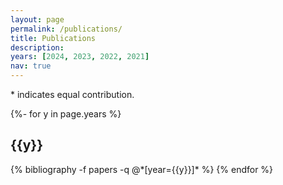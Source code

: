 ```yaml
---
layout: page
permalink: /publications/
title: Publications
description:
years: [2024, 2023, 2022, 2021]
nav: true
---
```

<!-- _pages/publications.md -->
<div class="publications">
* indicates equal contribution.

{%- for y in page.years %}
  <h2 class="year">{{y}}</h2>
  {% bibliography -f papers -q @*[year={{y}}]* %}
{% endfor %}

</div>
